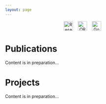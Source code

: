 ```yaml
---
layout: page
---
```


<div align="center">
<a href="https://www.researchgate.net/profile/Muhammad_Afzal118" target="_blank"><img src="/assets/images/researchgate_icon_130843.png" alt="Research Gate" height="30"></a> &nbsp;&nbsp; <a href="https://orcid.org/0000-0002-1020-4133" target="_blank"><img src="/assets/images/orcid_icon_130865.png" alt="ORCID" height="30"></a> &nbsp;&nbsp; <a href="https://scholar.google.com/citations?user=LiKNUFkAAAAJ&hl=en" target="_blank"><img src="/assets/images/google_scholar_icon_130918.png" alt="Google Scholar" height="30"></a>
</div>

# Publications

Content is in preparation...

# Projects

Content is in preparation...
